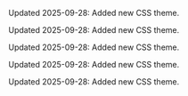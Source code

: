 

Updated 2025-09-28: Added new CSS theme.

Updated 2025-09-28: Added new CSS theme.

Updated 2025-09-28: Added new CSS theme.

Updated 2025-09-28: Added new CSS theme.

Updated 2025-09-28: Added new CSS theme.